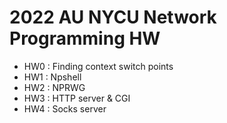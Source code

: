 # 2022 AU NYCU Network Programming HW #

- HW0 : Finding context switch points
- HW1 : Npshell
- HW2 : NPRWG
- HW3 : HTTP server & CGI
- HW4 : Socks server